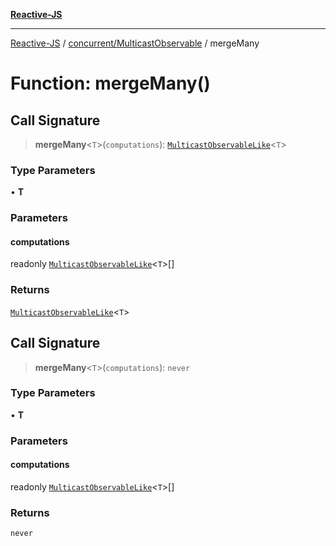 [**Reactive-JS**](../../../README.md)

***

[Reactive-JS](../../../README.md) / [concurrent/MulticastObservable](../README.md) / mergeMany

# Function: mergeMany()

## Call Signature

> **mergeMany**\<`T`\>(`computations`): [`MulticastObservableLike`](../../interfaces/MulticastObservableLike.md)\<`T`\>

### Type Parameters

• **T**

### Parameters

#### computations

readonly [`MulticastObservableLike`](../../interfaces/MulticastObservableLike.md)\<`T`\>[]

### Returns

[`MulticastObservableLike`](../../interfaces/MulticastObservableLike.md)\<`T`\>

## Call Signature

> **mergeMany**\<`T`\>(`computations`): `never`

### Type Parameters

• **T**

### Parameters

#### computations

readonly [`MulticastObservableLike`](../../interfaces/MulticastObservableLike.md)\<`T`\>[]

### Returns

`never`

